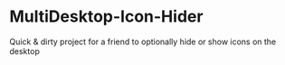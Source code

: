 # MultiDesktop-Icon-Hider
Quick &amp; dirty project for a friend to optionally hide or show icons on the desktop
